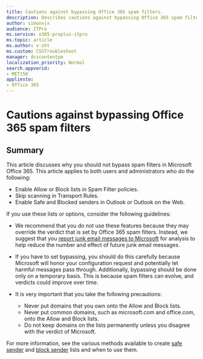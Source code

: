 ```yaml
---
title: Cautions against bypassing Office 365 spam filters.
description: Describes cautions against bypassing Office 365 spam filters.
author: simonxjx
audience: ITPro
ms.service: o365-proplus-itpro
ms.topic: article
ms.author: v-zht
ms.custom: CSSTroubleshoot
manager: dcscontentpm
localization_priority: Normal
search.appverid: 
- MET150
appliesto:
- Office 365
---
```

# Cautions against bypassing Office 365 spam filters

## Summary

This article discusses why you should not bypass spam filters in Microsoft Office 365. This article applies to both users and administrators who do the following:

- Enable Allow or Block lists in Spam Filter policies.
- Skip scanning in Transport Rules.
- Enable Safe and Blocked senders in Outlook or Outlook on the Web.

If you use these lists or options, consider the following guidelines:

- We recommend that you do not use these features because they may override the verdict that is set by Office 365 spam filters. Instead, we suggest that you [report junk email messages to Microsoft](https://docs.microsoft.com/office365/SecurityCompliance/report-junk-email-messages-to-microsoft) for analysis to help reduce the number and effect of future junk email messages.
- If you have to set bypassing, you should do this carefully because Microsoft will honor your configuration request and potentially let harmful messages pass through. Additionally, bypassing should be done only on a temporary basis. This is because spam filters can evolve, and verdicts could improve over time.
- It is very important that you take the following precautions:

  - Never put domains that you own onto the Allow and Block lists.
  - Never put common domains, such as microsoft.com and office.com, onto the Allow and Block lists.
  - Do not keep domains on the lists permanently unless you disagree with the verdict of Microsoft.

For more information, see the various methods available to create [safe sender](https://docs.microsoft.com/office365/securitycompliance/create-safe-sender-lists-in-office-365) and [block sender](https://docs.microsoft.com/office365/securitycompliance/create-block-sender-lists-in-office-365) lists and when to use them.
